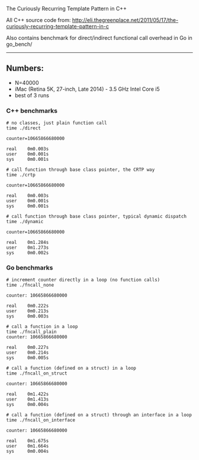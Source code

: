 The Curiously Recurring Template Pattern in C++

All C++ source code from:
http://eli.thegreenplace.net/2011/05/17/the-curiously-recurring-template-pattern-in-c

Also contains benchmark for direct/indirect functional call overhead in Go in go_bench/

----------

## Numbers:
 * N=40000
 * iMac (Retina 5K, 27-inch, Late 2014) - 3.5 GHz Intel Core i5
 * best of 3 runs

### C++ benchmarks
```
# no classes, just plain function call
time ./direct

counter=10665866680000

real    0m0.003s
user    0m0.001s
sys     0m0.001s
```

```
# call function through base class pointer, the CRTP way
time ./crtp

counter=10665866680000

real    0m0.003s
user    0m0.001s
sys     0m0.001s
```

```
# call function through base class pointer, typical dynamic dispatch
time ./dynamic

counter=10665866680000

real    0m1.284s
user    0m1.273s
sys     0m0.002s
```

### Go benchmarks

```
# increment counter directly in a loop (no function calls)
time ./fncall_none

counter: 10665866680000

real    0m0.222s
user    0m0.213s
sys     0m0.003s
```

```
# call a function in a loop
time ./fncall_plain
counter: 10665866680000

real    0m0.227s
user    0m0.214s
sys     0m0.005s
```

```
# call a function (defined on a struct) in a loop
time ./fncall_on_struct

counter: 10665866680000

real    0m1.422s
user    0m1.413s
sys     0m0.004s
```

```
# call a function (defined on a struct) through an interface in a loop 
time ./fncall_on_interface

counter: 10665866680000

real    0m1.675s
user    0m1.664s
sys     0m0.004s
```
